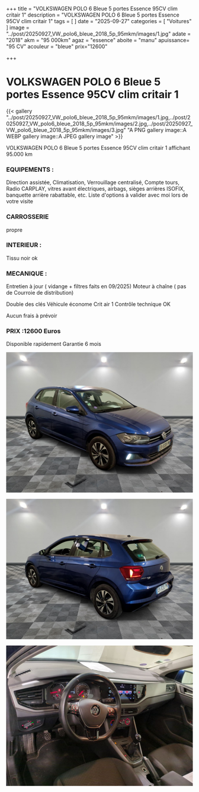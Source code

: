 +++
title = "VOLKSWAGEN POLO 6 Bleue 5 portes Essence 95CV clim critair 1"
description = "VOLKSWAGEN POLO 6 Bleue 5 portes Essence 95CV clim critair 1"
tags = [
]
date = "2025-09-27"
categories = [
    "Voitures"
]
image = "../post/20250927_VW_polo6_bleue_2018_5p_95mkm/images/1.jpg"
adate = "2018"
akm = "95 000km"
agaz = "essence"
aboite = "manu"
apuissance= "95 CV"
acouleur = "bleue"
prix="12600"

+++

# VOLKSWAGEN POLO 6 Bleue 5 portes Essence 95CV clim critair 1

{{< gallery  "../post/20250927_VW_polo6_bleue_2018_5p_95mkm/images/1.jpg,../post/20250927_VW_polo6_bleue_2018_5p_95mkm/images/2.jpg,../post/20250927_VW_polo6_bleue_2018_5p_95mkm/images/3.jpg" "A PNG gallery image::A WEBP gallery image::A JPEG gallery image" >}}
 


VOLKSWAGEN POLO 6 Bleue 5 portes Essence 95CV clim critair 1 affichant 95.000 km 


### EQUIPEMENTS :
Direction assistée, Climatisation, Verrouillage centralisé, Compte tours, Radio CARPLAY, vitres avant électriques, airbags, sièges arrières ISOFIX, banquette arrière rabattable, etc.
Liste d'options à valider avec moi lors de votre visite


### CARROSSERIE 
propre


### INTERIEUR :
Tissu noir ok

### MECANIQUE :
Entretien à jour ( vidange + filtres faits en 09/2025)
Moteur à chaîne ( pas de Courroie de distribution)



Double des clés
Véhicule économe
Crit air 1
Contrôle technique OK 

Aucun frais à prévoir


### PRIX :12600 Euros

Disponible rapidement
Garantie 6 mois

<!-- more -->


![](images/1.jpg)

![](images/2.jpg)

![](images/3.jpg)

